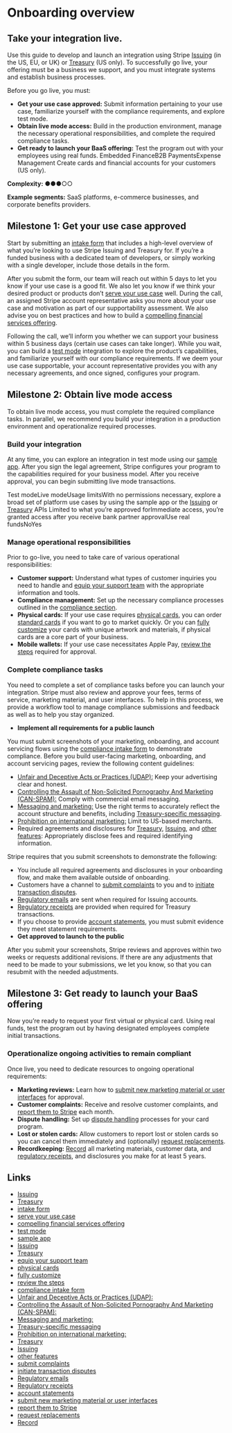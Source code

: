 # Onboarding overview

## Take your integration live.

Use this guide to develop and launch an integration using Stripe
[Issuing](https://docs.stripe.com/issuing) (in the US, EU, or UK) or
[Treasury](https://docs.stripe.com/treasury) (US only). To successfully go live,
your offering must be a business we support, and you must integrate systems and
establish business processes.

Before you go live, you must:

- **Get your use case approved:** Submit information pertaining to your use
case, familiarize yourself with the compliance requirements, and explore test
mode.
- **Obtain live mode access:** Build in the production environment, manage the
necessary operational responsibilities, and complete the required compliance
tasks.
- **Get ready to launch your BaaS offering:** Test the program out with your
employees using real funds.
Embedded FinanceB2B PaymentsExpense Management
Create cards and financial accounts for your customers (US only).

**Complexity:** ●●●○○

**Example segments:** SaaS platforms, e-commerce businesses, and corporate
benefits providers.

## Milestone 1: Get your use case approved

Start by submitting an [intake form](https://stripe.com/contact/sales) that
includes a high-level overview of what you’re looking to use Stripe Issuing and
Treasury for. If you’re a funded business with a dedicated team of developers,
or simply working with a single developer, include those details in the form.

After you submit the form, our team will reach out within 5 days to let you know
if your use case is a good fit. We also let you know if we think your desired
product or products don’t [serve your use
case](https://support.stripe.com/questions/supported-business-use-cases-for-stripe-issuing)
well. During the call, an assigned Stripe account representative asks you more
about your use case and motivation as part of our supportability assessment. We
also advise you on best practices and how to build a [compelling financial
services offering](https://stripe.com/guides/building-a-fintech-company).

Following the call, we’ll inform you whether we can support your business within
5 business days (certain use cases can take longer). While you wait, you can
build a [test mode](https://docs.stripe.com/test-mode) integration to explore
the product’s capabilities, and familiarize yourself with our compliance
requirements. If we deem your use case supportable, your account representative
provides you with any necessary agreements, and once signed, configures your
program.

## Milestone 2: Obtain live mode access

To obtain live mode access, you must complete the required compliance tasks. In
parallel, we recommend you build your integration in a production environment
and operationalize required processes.

### Build your integration

At any time, you can explore an integration in test mode using our [sample
app](https://docs.stripe.com/baas/start-integration/sample-app). After you sign
the legal agreement, Stripe configures your program to the capabilities required
for your business model. After you receive approval, you can begin submitting
live mode transactions.

Test modeLive modeUsage limitsWith no permissions necessary, explore a broad set
of platform use cases by using the sample app or the
[Issuing](https://docs.stripe.com/api/issuing/authorizations) or
[Treasury](https://docs.stripe.com/api/treasury/financial_accounts) APIs Limited
to what you’re approved forImmediate access, you’re granted access after
you receive bank partner approvalUse real fundsNoYes
### Manage operational responsibilities

Prior to go-live, you need to take care of various operational responsibilities:

- **Customer support:** Understand what types of customer inquiries you need to
handle and [equip your support
team](https://docs.stripe.com/issuing/customer-support) with the appropriate
information and tools.
- **Compliance management:** Set up the necessary compliance processes outlined
in the [compliance
section](https://docs.stripe.com/baas/start-integration/onboarding-overview#complete-compliance-tasks).
- **Physical cards:** If your use case requires [physical
cards](https://docs.stripe.com/issuing/cards/physical), you can order [standard
cards](https://docs.stripe.com/issuing/cards/physical) if you want to go to
market quickly. Or you can [fully
customize](https://docs.stripe.com/issuing/cards/physical/order-custom-bundle)
your cards with unique artwork and materials, if physical cards are a core part
of your business.
- **Mobile wallets:** If your use case necessitates Apple Pay, [review the
steps](https://docs.stripe.com/issuing/cards/digital-wallets) required for
approval.

### Complete compliance tasks

You need to complete a set of compliance tasks before you can launch your
integration. Stripe must also review and approve your fees, terms of service,
marketing material, and user interfaces. To help in this process, we provide a
workflow tool to manage compliance submissions and feedback as well as to help
you stay organized.

- **Implement all requirements for a public launch**

You must submit screenshots of your marketing, onboarding, and account servicing
flows using the [compliance intake
form](https://form.asana.com/?k=8K51UWmWhttehNFD5qBLdg&d=974470123217835) to
demonstrate compliance. Before you build user-facing marketing, onboarding, and
account servicing pages, review the following content guidelines:

- [Unfair and Deceptive Acts or Practices
(UDAP):](https://docs.stripe.com/treasury/compliance#udap-and-correct-messaging)
Keep your advertising clear and honest.
- [Controlling the Assault of Non-Solicited Pornography And Marketing
(CAN-SPAM):](https://docs.stripe.com/treasury/compliance#can-spam) Comply with
commercial email messaging.
- [Messaging and
marketing:](https://docs.stripe.com/treasury/compliance#issuing-messaging-guidelines)
Use the right terms to accurately reflect the account structure and benefits,
including [Treasury-specific
messaging](https://docs.stripe.com/treasury/marketing-treasury).
- [Prohibition on international
marketing:](https://docs.stripe.com/treasury/compliance#prohibition-on-international-marketing)
Limit to US-based merchants.
- Required agreements and disclosures for
[Treasury](https://docs.stripe.com/treasury/compliance#treasury-terms),
[Issuing](https://docs.stripe.com/treasury/compliance#issuing-terms), and [other
features](https://docs.stripe.com/treasury/compliance#fees-credits-rewards-terms):
Appropriately disclose fees and required identifying information.

Stripe requires that you submit screenshots to demonstrate the following:

- You include all required agreements and disclosures in your onboarding flow,
and make them available outside of onboarding.
- Customers have a channel to [submit
complaints](https://docs.stripe.com/treasury/handling-complaints) to you and to
[initiate transaction
disputes](https://docs.stripe.com/issuing/purchases/disputes).
- [Regulatory
emails](https://docs.stripe.com/issuing/compliance-us/issuing-regulated-customer-notices)
are sent when required for Issuing accounts.
- [Regulatory
receipts](https://docs.stripe.com/treasury/moving-money/regulatory-receipts) are
provided when required for Treasury transactions.
- If you choose to provide [account
statements](https://docs.stripe.com/treasury/compliance#statements), you must
submit evidence they meet statement requirements.
- **Get approved to launch to the public**

After you submit your screenshots, Stripe reviews and approves within two weeks
or requests additional revisions. If there are any adjustments that need to be
made to your submissions, we let you know, so that you can resubmit with the
needed adjustments.

## Milestone 3: Get ready to launch your BaaS offering

Now you’re ready to request your first virtual or physical card. Using real
funds, test the program out by having designated employees complete initial
transactions.

### Operationalize ongoing activities to remain compliant

Once live, you need to dedicate resources to ongoing operational requirements:

- **Marketing reviews:** Learn how to [submit new marketing material or user
interfaces](https://docs.stripe.com/treasury/compliance#going-live) for
approval.
- **Customer complaints:** Receive and resolve customer complaints, and [report
them to
Stripe](https://docs.stripe.com/treasury/handling-complaints#complaints-tracking)
each month.
- **Dispute handling:** Set up [dispute
handling](https://docs.stripe.com/issuing/purchases/disputes) processes for your
card program.
- **Lost or stolen cards:** Allow customers to report lost or stolen cards so
you can cancel them immediately and (optionally) [request
replacements](https://docs.stripe.com/issuing/cards/replacements#replacements-for-lost-or-stolen-cards).
- **Recordkeeping:**
[Record](https://docs.stripe.com/treasury/compliance#recordkeeping) all
marketing materials, customer data, and [regulatory
receipts](https://docs.stripe.com/treasury/moving-money/regulatory-receipts),
and disclosures you make for at least 5 years.

## Links

- [Issuing](https://docs.stripe.com/issuing)
- [Treasury](https://docs.stripe.com/treasury)
- [intake form](https://stripe.com/contact/sales)
- [serve your use
case](https://support.stripe.com/questions/supported-business-use-cases-for-stripe-issuing)
- [compelling financial services
offering](https://stripe.com/guides/building-a-fintech-company)
- [test mode](https://docs.stripe.com/test-mode)
- [sample app](https://docs.stripe.com/baas/start-integration/sample-app)
- [Issuing](https://docs.stripe.com/api/issuing/authorizations)
- [Treasury](https://docs.stripe.com/api/treasury/financial_accounts)
- [equip your support team](https://docs.stripe.com/issuing/customer-support)
- [physical cards](https://docs.stripe.com/issuing/cards/physical)
- [fully
customize](https://docs.stripe.com/issuing/cards/physical/order-custom-bundle)
- [review the steps](https://docs.stripe.com/issuing/cards/digital-wallets)
- [compliance intake
form](https://form.asana.com/?k=8K51UWmWhttehNFD5qBLdg&d=974470123217835)
- [Unfair and Deceptive Acts or Practices
(UDAP):](https://docs.stripe.com/treasury/compliance#udap-and-correct-messaging)
- [Controlling the Assault of Non-Solicited Pornography And Marketing
(CAN-SPAM):](https://docs.stripe.com/treasury/compliance#can-spam)
- [Messaging and
marketing:](https://docs.stripe.com/treasury/compliance#issuing-messaging-guidelines)
- [Treasury-specific
messaging](https://docs.stripe.com/treasury/marketing-treasury)
- [Prohibition on international
marketing:](https://docs.stripe.com/treasury/compliance#prohibition-on-international-marketing)
- [Treasury](https://docs.stripe.com/treasury/compliance#treasury-terms)
- [Issuing](https://docs.stripe.com/treasury/compliance#issuing-terms)
- [other
features](https://docs.stripe.com/treasury/compliance#fees-credits-rewards-terms)
- [submit complaints](https://docs.stripe.com/treasury/handling-complaints)
- [initiate transaction
disputes](https://docs.stripe.com/issuing/purchases/disputes)
- [Regulatory
emails](https://docs.stripe.com/issuing/compliance-us/issuing-regulated-customer-notices)
- [Regulatory
receipts](https://docs.stripe.com/treasury/moving-money/regulatory-receipts)
- [account statements](https://docs.stripe.com/treasury/compliance#statements)
- [submit new marketing material or user
interfaces](https://docs.stripe.com/treasury/compliance#going-live)
- [report them to
Stripe](https://docs.stripe.com/treasury/handling-complaints#complaints-tracking)
- [request
replacements](https://docs.stripe.com/issuing/cards/replacements#replacements-for-lost-or-stolen-cards)
- [Record](https://docs.stripe.com/treasury/compliance#recordkeeping)
